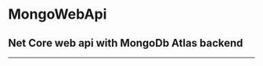 # MongoWebApi
## Net Core web api with MongoDb Atlas backend
----------------------------------------------
